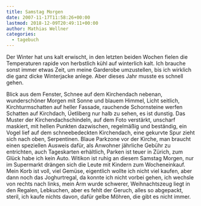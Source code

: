 ```yaml
---
title: Samstag Morgen
date: 2007-11-17T11:58:26+00:00
lastmod: 2018-12-09T20:49:11+00:00
author: Mathias Wellner
categories:
  - tagebuch
---
```

Der Winter hat uns kalt erwischt, in den letzten beiden Wochen fielen die Temperaturen rapide von herbstlich kühl auf winterlich kalt. Ich brauche sonst immer etwas Zeit, um meine Garderobe umzustellen, bis ich wirklich die ganz dicke Winterjacke anlege. Aber dieses Jahr musste es schnell gehen.
<!--more-->

Blick aus dem Fenster, Schnee auf dem Kirchendach nebenan, wunderschöner Morgen mit Sonne und blauem Himmel, Licht seitlich, Kirchturmschatten auf heller Fassade, rauchende Schornsteine werfen Schatten auf Kirchdach, Üetliberg nur halb zu sehen, es ist dunstig. Das Muster der Kirchendachschindeln, auf dem Foto verstärkt, unscharf maskiert, mit hellen Punkten dazwischen, regelmäßig und beständig, ein Vogel lief auf dem schneebedeckten Kirchendach, eine gekurvte Spur zieht sich nach oben, Serpentinen. Blaue Parkzone vor der Kirche, man braucht einen speziellen Ausweis dafür, als Anwohner jährliche Gebühr zu entrichten, auch Tageskarten erhältlich, Parken ist teuer in Zürich, zum Glück habe ich kein Auto. Witikon ist ruhig an diesem Samstag Morgen, nur im Supermarkt drängen sich die Leute mit Kindern zum Wocheneinkauf. Mein Korb ist voll, viel Gemüse, eigentlich wollte ich nicht viel kaufen, aber dann noch das Joghurtregal, da konnte ich nicht vorbei gehen, ich wechsle von rechts nach links, mein Arm wurde schwerer, Weihnachtszeug liegt in den Regalen, Lebkuchen, aber es fehlt der Geruch, alles so abgepackt, steril, ich kaufe nichts davon, dafür gelbe Möhren, die gibt es nicht immer.